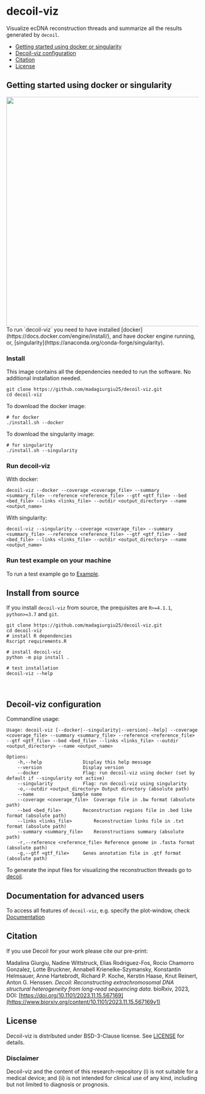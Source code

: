 # decoil-viz

Visualize ecDNA reconstruction threads and summarize all the results generated by `decoil`.

- [Getting started using docker or singularity](#gettingstarted)
- [Decoil-viz configuration](#decoil-usage)
- [Citation](#citation)
- [License](#license)

## Getting started using docker or singularity <a name="gettingstarted"></a> 

<img src="./decoil-viz.gif" width="600">
<br/>
To run `decoil-viz` you need to have installed [docker](https://docs.docker.com/engine/install/), and have docker engine running, or, [singularity](https://anaconda.org/conda-forge/singularity).

### Install

This image contains all the dependencies needed to run the software.
No additional installation needed.

```commandline
git clone https://github.com/madagiurgiu25/decoil-viz.git
cd decoil-viz
```

To download the docker image:

```
# for docker
./install.sh --docker
```

To download the singularity image:

```
# for singularity
./install.sh --singularity
```

### Run decoil-viz

With docker:

```commandline
decoil-viz --docker --coverage <coverage_file> --summary <summary_file> --reference <reference_file> --gtf <gtf_file> --bed <bed_file> --links <links_file> --outdir <output_directory> --name <output_name>
```

With singularity:

```commandline
decoil-viz --singularity --coverage <coverage_file> --summary <summary_file> --reference <reference_file> --gtf <gtf_file> --bed <bed_file> --links <links_file> --outdir <output_directory> --name <output_name>
```

### Run test example on your machine

To run a test example go to [Example](docs/example.md).<br/>


## Install from source

If you install `decoil-viz` from source, the prequisites are `R>=4.1.1`, `python>=3.7` and `git`.

```
git clone https://github.com/madagiurgiu25/decoil-viz.git
cd decoil-viz
# install R dependencies
Rscript requirements.R

# install decoil-viz
python -m pip install .

# test installation
decoil-viz --help
```
<br/>

## Decoil-viz configuration <a name="decoil-usage"></a>

Commandline usage:

```commandline
Usage: decoil-viz [--docker|--singularity|--version|--help] --coverage <coverage_file> --summary <summary_file> --reference <reference_file> --gtf <gtf_file> --bed <bed_file> --links <links_file> --outdir <output_directory> --name <output_name>

Options:
	-h,--help	      		Display this help message
	--version	    		Display version
	--docker        		Flag: run decoil-viz using docker (set by default if --singularity not active)
	--singularity			Flag: run decoil-viz using singularity
	-o,--outdir <output_directory> Output directory (absolute path)
	--name				Sample name
	--coverage <coverage_file>	Coverage file in .bw format (absolute path)
	--bed <bed_file>		Reconstruction regions file in .bed like format (absolute path)
	--links <links_file>		Reconstruction links file in .txt format (absolute path)
	--summary <summary_file>	Reconstructions summary (absolute path)
	-r,--reference <reference_file>	Reference genome in .fasta format (absolute path)
	-g,--gtf <gtf_file>		Genes annotation file in .gtf format (absolute path)
```

To generate the input files for visualizing the reconstruction threads go to [decoil](https://github.com/madagiurgiu25/decoil-pre).
<br/>

## Documentation for advanced users

To access all features of `decoil-viz`, e.g. specify the plot-window, check [Documentation](docs/docs_main.md)
<br/>

## Citation <a name="citation"></a>

If you use Decoil for your work please cite our pre-print:

Madalina Giurgiu, Nadine Wittstruck, Elias Rodriguez-Fos, Rocio Chamorro Gonzalez, Lotte Bruckner, Annabell Krienelke-Szymansky, Konstantin Helmsauer, Anne Hartebrodt, Richard P. Koche, Kerstin Haase, Knut Reinert, Anton G. Henssen.
_Decoil: Reconstructing extrachromosomal DNA structural heterogeneity from long-read sequencing data_. bioRxiv, 2023, DOI: [https://doi.org/10.1101/2023.11.15.567169](https://www.biorxiv.org/content/10.1101/2023.11.15.567169v1)
<br/>

## License <a name="license"></a>

Decoil-viz is distributed under BSD-3-Clause license. See [LICENSE](LICENSE) for details.

### Disclaimer
Decoil-viz and the content of this research-repository (i) is not suitable for a medical device; and (ii) is not intended for clinical use of any kind, including but not limited to diagnosis or prognosis.
